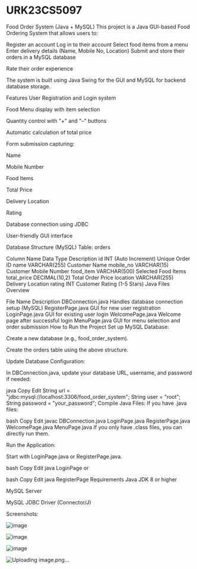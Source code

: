 # URK23CS5097

Food Order System (Java + MySQL)
This project is a Java GUI-based Food Ordering System that allows users to:

Register an account
Log in to their account
Select food items from a menu
Enter delivery details (Name, Mobile No, Location)
Submit and store their orders in a MySQL database

Rate their order experience

The system is built using Java Swing for the GUI and MySQL for backend database storage.

Features
User Registration and Login system

Food Menu display with item selection

Quantity control with "+" and "–" buttons

Automatic calculation of total price

Form submission capturing:

Name

Mobile Number

Food Items

Total Price

Delivery Location

Rating

Database connection using JDBC

User-friendly GUI interface

Database Structure (MySQL)
Table: orders


Column Name	Data Type	Description
id	INT (Auto Increment)	Unique Order ID
name	VARCHAR(255)	Customer Name
mobile_no	VARCHAR(15)	Customer Mobile Number
food_item	VARCHAR(500)	Selected Food Items
total_price	DECIMAL(10,2)	Total Order Price
location	VARCHAR(255)	Delivery Location
rating	INT	Customer Rating (1-5 Stars)
Java Files Overview

File Name	Description
DBConnection.java	Handles database connection setup (MySQL)
RegisterPage.java	GUI for new user registration
LoginPage.java	GUI for existing user login
WelcomePage.java	Welcome page after successful login
MenuPage.java	GUI for menu selection and order submission
How to Run the Project
Set up MySQL Database:

Create a new database (e.g., food_order_system).

Create the orders table using the above structure.

Update Database Configuration:

In DBConnection.java, update your database URL, username, and password if needed:

java
Copy
Edit
String url = "jdbc:mysql://localhost:3306/food_order_system";
String user = "root";
String password = "your_password";
Compile Java Files: If you have .java files:

bash
Copy
Edit
javac DBConnection.java LoginPage.java RegisterPage.java WelcomePage.java MenuPage.java
If you only have .class files, you can directly run them.

Run the Application:

Start with LoginPage.java or RegisterPage.java.

bash
Copy
Edit
java LoginPage
or

bash
Copy
Edit
java RegisterPage
Requirements
Java JDK 8 or higher

MySQL Server

MySQL JDBC Driver (Connector/J)


Screenshots:

![image](https://github.com/user-attachments/assets/2cb6afb6-51dd-41f1-b595-c7228349a91d)

![image](https://github.com/user-attachments/assets/be24c537-9a5c-4fe5-8673-946720539f8f)

![image](https://github.com/user-attachments/assets/401531fa-d961-46d3-bac0-48d11d94d846)

![Uploading image.png…]()





